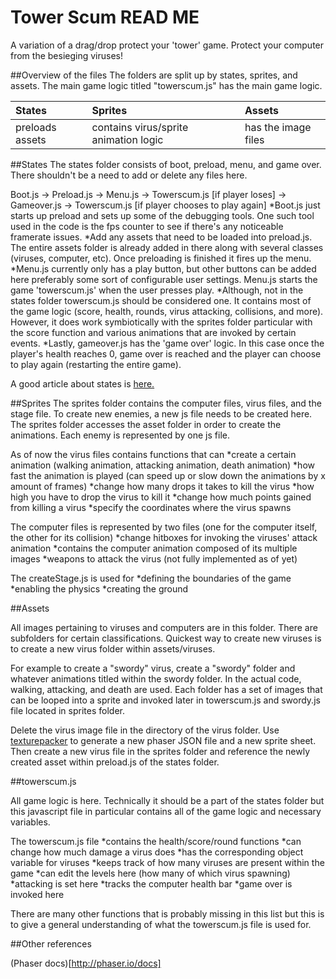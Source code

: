 # Tower Scum READ ME
A variation of a drag/drop protect your 'tower' game.
Protect your computer from the besieging viruses!


##Overview of the files
The folders are split up by states, sprites, and assets. The main game logic titled "towerscum.js" has the main game logic.

| States | Sprites | Assets |
| :----- | :------ | :----- |
| preloads assets | contains virus/sprite animation logic | has the image files | 


##States 
The states folder consists of boot, preload, menu, and game over. There shouldn't be a need to add or delete any files here. 

Boot.js -> Preload.js -> Menu.js -> Towerscum.js [if player loses] -> Gameover.js -> Towerscum.js [if player chooses to play again]
  *Boot.js just starts up preload and sets up some of the debugging tools. One such tool used in the code is the fps counter to see if there's any noticeable framerate issues.
  *Add any assets that need to be loaded into preload.js. The entire assets folder is already added in there along with several classes (viruses, computer, etc). Once preloading is finished it fires up the menu.
  *Menu.js currently only has a play button, but other buttons can be added here preferably some sort of configurable user settings. Menu.js starts the game 'towerscum.js' when the user presses play.
  *Although, not in the states folder towerscum.js should be considered one. It contains most of the game logic (score, health, rounds, virus attacking, collisions, and more). However, it does work symbiotically with the sprites folder particular with the score function and various animations that are invoked by certain events.
  *Lastly, gameover.js has the 'game over' logic. In this case once the player's health reaches 0, game over is reached and the player can choose to play again (restarting the entire game).

A good article about states is [here.](http://www.emanueleferonato.com/2014/08/28/phaser-tutorial-understanding-phaser-states/)

##Sprites
The sprites folder contains the computer files, virus files, and the stage file. To create new enemies, a new js file needs to be created here. The sprites folder accesses the asset folder in order to create the animations.
Each enemy is represented by one js file.

As of now the virus files contains functions that can
  *create a certain animation (walking animation, attacking animation, death animation)
  *how fast the animation is played (can speed up or slow down the animations by x amount of frames)
  *change how many drops it takes to kill the virus
  *how high you have to drop the virus to kill it
  *change how much points gained from killing a virus
  *specify the coordinates where the virus spawns

The computer files is represented by two files (one for the computer itself, the other for its collision)
  *change hitboxes for invoking the viruses' attack animation
  *contains the computer animation composed of its multiple images
  *weapons to attack the virus (not fully implemented as of yet)

The createStage.js is used for 
  *defining the boundaries of the game
  *enabling the physics
  *creating the ground

##Assets

All images pertaining to viruses and computers are in this folder. There are subfolders for certain classifications. Quickest way to create new viruses is to create a new virus folder within assets/viruses.

For example to create a "swordy" virus, create a "swordy" folder and whatever animations titled within the swordy folder. In the actual code, walking, attacking, and death are used. Each folder has a set of images that can be looped into a sprite and invoked later in towerscum.js and swordy.js file located in sprites folder.

Delete the virus image file in the directory of the virus folder. Use [texturepacker](https://www.codeandweb.com/texturepacker) to generate a new phaser JSON file and a new sprite sheet. Then create a new virus file in the sprites folder and reference the newly created asset within preload.js of the states folder.

##towerscum.js

All game logic is here. Technically it should be a part of the states folder but this javascript file in particular contains all of the game logic and necessary variables.

The towerscum.js file 
  *contains the health/score/round functions 
  *can change how much damage a virus does
  *has the corresponding object variable for viruses
  *keeps track of how many viruses are present within the game
  *can edit the levels here (how many of which virus spawning)
  *attacking is set here
  *tracks the computer health bar
  *game over is invoked here

There are many other functions that is probably missing in this list but this is to give a general understanding of what the towerscum.js file is used for.


##Other references

(Phaser docs)[http://phaser.io/docs]

